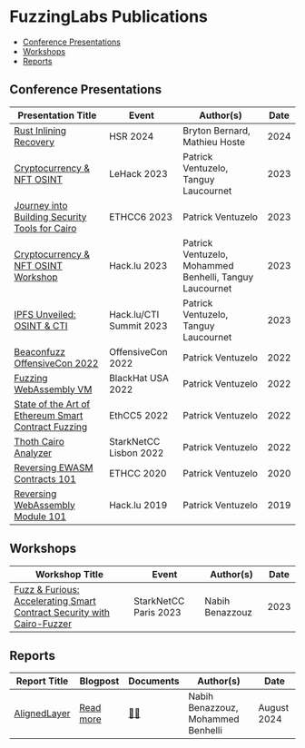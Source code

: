 # FuzzingLabs Publications

- [Conference Presentations](#presentations)
- [Workshops](#workshops)
- [Reports](#reports)

## Conference Presentations

| Presentation Title                                                                                                                                      | Event                   | Author(s)                                               | Date |
| ------------------------------------------------------------------------------------------------------------------------------------------------------- | ----------------------- | ------------------------------------------------------- | ---- |
| [Rust Inlining Recovery](presentations/Talk_HSR.pdf)                                                                                                    | HSR 2024                | Bryton Bernard, Mathieu Hoste                           | 2024 |
| [Cryptocurrency & NFT OSINT](presentations/Cryptocurrency_NFT_OSINT_LeHack2023_fuzzinglabs.pdf)                                                         | LeHack 2023             | Patrick Ventuzelo, Tanguy Laucournet                    | 2023 |
| [Journey into Building Security Tools for Cairo](presentations/ETHCC6_Journey_into_building_security_tools_for_Cairo_fuzzinglabs.pdf)                   | ETHCC6 2023             | Patrick Ventuzelo                                       | 2023 |
| [Cryptocurrency & NFT OSINT Workshop](presentations/hacklu20233_Cryptocurrency_NFT_OSINT_Workshop_fuzzinglabs.pdf)                                      | Hack.lu 2023            | Patrick Ventuzelo, Mohammed Benhelli, Tanguy Laucournet | 2023 |
| [IPFS Unveiled: OSINT & CTI](presentations/Hacklu_CTISummit2023_IPFS_Unveiled_OSINT_CTI.pdf)                                                            | Hack.lu/CTI Summit 2023 | Patrick Ventuzelo, Tanguy Laucournet                    | 2023 |
| [Beaconfuzz OffensiveCon 2022](presentations/Beaconfuzz_OffensiveCon2022_patrick_ventuzelo.pdf)                                                         | OffensiveCon 2022       | Patrick Ventuzelo                                       | 2022 |
| [Fuzzing WebAssembly VM](presentations/BHUSA22_fuzzing_webassembly_vm_patrick_ventuzelo.pdf)                                                            | BlackHat USA 2022       | Patrick Ventuzelo                                       | 2022 |
| [State of the Art of Ethereum Smart Contract Fuzzing](presentations/EthCC5_Fuzzinglabs_State_of_the_Art_of_Ethereum_Smart_Contract_Fuzzing_in_2022.pdf) | EthCC5 2022             | Patrick Ventuzelo                                       | 2022 |
| [Thoth Cairo Analyzer](presentations/Thoth_cairo_analyzer_starknetcc_lisbon_2022.pdf)                                                                   | StarkNetCC Lisbon 2022  | Patrick Ventuzelo                                       | 2022 |
| [Reversing EWASM Contracts 101](presentations/ETHCC2020_reversing_ewasm_contact_101_last.pdf)                                                           | ETHCC 2020              | Patrick Ventuzelo                                       | 2020 |
| [Reversing WebAssembly Module 101](presentations/hacklu_2019_Reversing_WebAssembly_Module_101.pdf)                                                      | Hack.lu 2019            | Patrick Ventuzelo                                       | 2019 |

## Workshops

| Workshop Title                                                                                                                          | Event                 | Author(s)       | Date |
| --------------------------------------------------------------------------------------------------------------------------------------- | --------------------- | --------------- | ---- |
| [Fuzz & Furious: Accelerating Smart Contract Security with Cairo-Fuzzer](workshops/Workshop%20StarknetCC%202023%20-%20Cairo-Fuzzer.pdf) | StarkNetCC Paris 2023 | Nabih Benazzouz | 2023 |

## Reports

| Report Title                              | Blogpost                                            | Documents                                     | Author(s)                          | Date        |
| ----------------------------------------- | --------------------------------------------------- | --------------------------------------------- | ---------------------------------- | ----------- |
| [AlignedLayer](https://alignedlayer.com/) | [Read more](https://fuzzinglabs.com/security-blog/) | [📄✅](reports/alignedlayer%20-%20report.pdf) | Nabih Benazzouz, Mohammed Benhelli | August 2024 |
